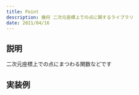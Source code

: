 ```yaml
---
title: Point
description: 幾何 二次元座標上での点に関するライブラリ
date: 2021/04/16
---
```


## 説明
二次元座標上での点にまつわる関数などです

## 実装例

```cpp import=/assets/Library/geometry/point.cpp
```
